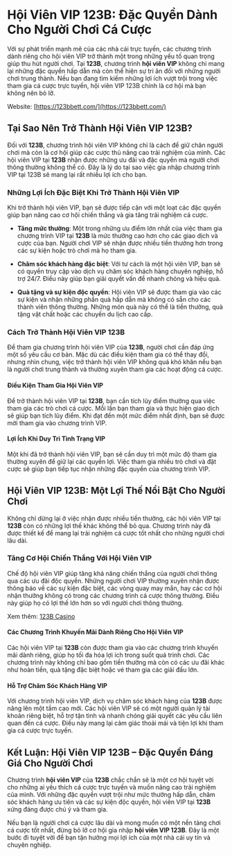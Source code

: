 # Hội Viên VIP 123B: Đặc Quyền Dành Cho Người Chơi Cá Cược

Với sự phát triển mạnh mẽ của các nhà cái trực tuyến, các chương trình dành riêng cho hội viên VIP trở thành một trong những yếu tố quan trọng giúp thu hút người chơi. Tại **123B**, chương trình **hội viên VIP** không chỉ mang lại những đặc quyền hấp dẫn mà còn thể hiện sự tri ân đối với những người chơi trung thành. Nếu bạn đang tìm kiếm những lợi ích vượt trội trong việc tham gia cá cược trực tuyến, hội viên VIP 123B chính là cơ hội mà bạn không nên bỏ lỡ.

Website: [https://123bbett.com/](https://123bbett.com/)

## Tại Sao Nên Trở Thành Hội Viên VIP 123B?

Đối với **123B**, chương trình hội viên VIP không chỉ là cách để giữ chân người chơi mà còn là cơ hội giúp các cược thủ nâng cao trải nghiệm của mình. Các hội viên VIP tại **123B** nhận được những ưu đãi và đặc quyền mà người chơi thông thường không thể có. Đây là lý do tại sao việc gia nhập chương trình VIP tại 123B sẽ mang lại rất nhiều lợi ích cho bạn.

### Những Lợi Ích Đặc Biệt Khi Trở Thành Hội Viên VIP

Khi trở thành hội viên VIP, bạn sẽ được tiếp cận với một loạt các đặc quyền giúp bạn nâng cao cơ hội chiến thắng và gia tăng trải nghiệm cá cược.

- **Tăng mức thưởng**: Một trong những ưu điểm lớn nhất của việc tham gia chương trình VIP tại **123B** là mức thưởng cao hơn cho các giao dịch và cược của bạn. Người chơi VIP sẽ nhận được nhiều tiền thưởng hơn trong các sự kiện hoặc trò chơi mà họ tham gia.
  
- **Chăm sóc khách hàng đặc biệt**: Với tư cách là một hội viên VIP, bạn sẽ có quyền truy cập vào dịch vụ chăm sóc khách hàng chuyên nghiệp, hỗ trợ 24/7. Điều này giúp bạn giải quyết vấn đề nhanh chóng và hiệu quả.

- **Quà tặng và sự kiện độc quyền**: Hội viên VIP sẽ được tham gia vào các sự kiện và nhận những phần quà hấp dẫn mà không có sẵn cho các thành viên thông thường. Những món quà này có thể là tiền thưởng, quà tặng vật chất hoặc các chuyến du lịch cao cấp.

### Cách Trở Thành Hội Viên VIP 123B

Để tham gia chương trình hội viên VIP của **123B**, người chơi cần đáp ứng một số yêu cầu cơ bản. Mặc dù các điều kiện tham gia có thể thay đổi, nhưng nhìn chung, việc trở thành hội viên VIP không quá khó khăn nếu bạn là người chơi trung thành và thường xuyên tham gia các hoạt động cá cược.

#### Điều Kiện Tham Gia Hội Viên VIP

Để trở thành hội viên VIP tại **123B**, bạn cần tích lũy điểm thưởng qua việc tham gia các trò chơi cá cược. Mỗi lần bạn tham gia và thực hiện giao dịch sẽ giúp bạn tích lũy điểm. Khi đạt đến một mức điểm nhất định, bạn sẽ được mời tham gia vào chương trình VIP.

#### Lợi Ích Khi Duy Trì Tình Trạng VIP

Một khi đã trở thành hội viên VIP, bạn sẽ cần duy trì một mức độ tham gia thường xuyên để giữ lại các quyền lợi. Việc tham gia nhiều trò chơi và đặt cược sẽ giúp bạn tiếp tục nhận những đặc quyền của chương trình VIP.

## Hội Viên VIP 123B: Một Lợi Thế Nổi Bật Cho Người Chơi

Không chỉ dừng lại ở việc nhận được nhiều tiền thưởng, các hội viên VIP tại **123B** còn có những lợi thế khác không thể bỏ qua. Chương trình này đã được thiết kế để mang lại trải nghiệm cá cược tốt nhất cho những người chơi lâu dài.

### Tăng Cơ Hội Chiến Thắng Với Hội Viên VIP

Chế độ hội viên VIP giúp tăng khả năng chiến thắng của người chơi thông qua các ưu đãi độc quyền. Những người chơi VIP thường xuyên nhận được thông báo về các sự kiện đặc biệt, các vòng quay may mắn, hay các cơ hội nhận thưởng không có trong các chương trình cá cược thông thường. Điều này giúp họ có lợi thế lớn hơn so với người chơi thông thường.

Xem thêm: [123B Casino](https://123bbett.com/123b-casino)

#### Các Chương Trình Khuyến Mãi Dành Riêng Cho Hội Viên VIP

Các hội viên VIP tại **123B** còn được tham gia vào các chương trình khuyến mãi dành riêng, giúp họ tối đa hóa lợi ích trong suốt quá trình chơi. Các chương trình này không chỉ bao gồm tiền thưởng mà còn có các ưu đãi khác như hoàn tiền, quà tặng đặc biệt hoặc vé tham gia các giải đấu lớn.

#### Hỗ Trợ Chăm Sóc Khách Hàng VIP

Với chương trình hội viên VIP, dịch vụ chăm sóc khách hàng của **123B** được nâng lên một tầm cao mới. Các hội viên VIP sẽ có một người quản lý tài khoản riêng biệt, hỗ trợ tận tình và nhanh chóng giải quyết các yêu cầu liên quan đến cá cược. Điều này mang lại cảm giác thoải mái và tiện lợi khi tham gia cá cược trực tuyến.

## Kết Luận: Hội Viên VIP 123B – Đặc Quyền Đáng Giá Cho Người Chơi

Chương trình **hội viên VIP** của **123B** chắc chắn sẽ là một cơ hội tuyệt vời cho những ai yêu thích cá cược trực tuyến và muốn nâng cao trải nghiệm của mình. Với những đặc quyền vượt trội như mức thưởng hấp dẫn, chăm sóc khách hàng ưu tiên và các sự kiện độc quyền, hội viên VIP tại **123B** xứng đáng được chú ý và tham gia.

Nếu bạn là người chơi cá cược lâu dài và mong muốn có một nền tảng chơi cá cược tốt nhất, đừng bỏ lỡ cơ hội gia nhập **hội viên VIP 123B**. Đây là một bước đi tuyệt vời để bạn tận hưởng mọi lợi ích của một nhà cái uy tín và chuyên nghiệp.